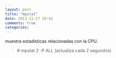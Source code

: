 ```yaml
---
layout: post
title: "mpstat"
date: 2013-12-27 19:43
comments: true
categories: 
---
```

muestra estadísticas relacionadas con la CPU.

>\# mpstat 2 -P ALL (actualiza cada 2 segundos)

